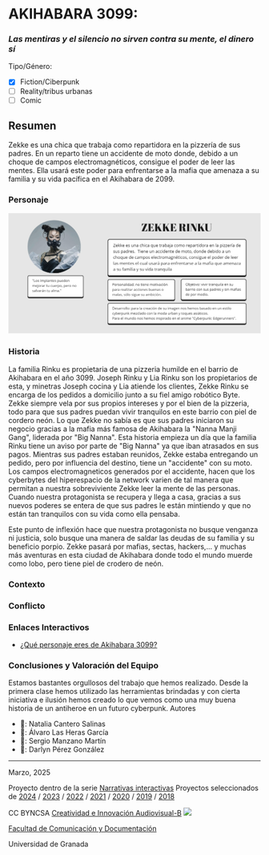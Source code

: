 # AKIHABARA 3099:
### *Las mentiras y el silencio no sirven contra su mente, el dinero sí*
Tipo/Género:  
- [x] Fiction/Ciberpunk  
- [ ] Reality/tribus urbanas  
- [ ] Comic

## Resumen
Zekke es una chica que trabaja como repartidora en la pizzería de sus padres. En un reparto tiene un accidente de moto donde, debido a un choque de campos electromagnéticos, consigue el poder de leer las mentes. Ella usará este poder para enfrentarse a la mafia que amenaza a su familia y su vida pacífica en el Akihabara de 2099.

### Personaje
![ficha zekke](fichazekke.jpg)

### Historia
La familia Rinku es propietaria de una pizzeria humilde en el barrio de Akihabara en el año 3099. Joseph Rinku y Lia Rinku son los propietarios de esta, y minetras Joseph cocina y Lia atiende los clientes, Zekke Rinku se encarga de los pedidos a domicilio junto a su fiel amigo robótico Byte. Zekke siempre vela por sus propios intereses y por el bien de la pizzeria, todo para que sus padres puedan vivir tranquilos en este barrio con piel de cordero neón. Lo que Zekke no sabía es que sus padres iniciaron su negocio gracias a la mafia más famosa de Akihabara la "Nanna Manji Gang", liderada por "Big Nanna". Esta historia empieza un día que la familia Rinku tiene un aviso por parte de "Big Nanna" ya que iban atrasados en sus pagos. Mientras sus padres estaban reunidos, Zekke estaba entregando un pedido, pero por influencia del destino, tiene un "accidente" con su moto. Los campos electromagneticos generados por el accidente, hacen que los cyberbytes del hiperespacio de la network varien de tal manera que permitan a nuestra sobreviviente Zekke leer la mente de las personas. Cuando nuestra protagonista se recupera y llega a casa, gracias a sus nuevos poderes se entera de que sus padres le están mintiendo y que no están tan tranquilos con su vida como ella pensaba.

Este punto de inflexión hace que nuestra protagonista no busque venganza ni justicia, solo busque una manera de saldar las deudas de su familia y su beneficio porpio. Zekke pasará por mafias, sectas, hackers,... y muchas más aventuras en esta ciudad de Akihabara donde todo el mundo muerde como lobo, pero tiene piel de crodero de neón.
### Contexto

### Conflicto

### Enlaces Interactivos
- [¿Qué personaje eres de Akihabara 3099? ](https://app.Lumi.education/run/FhLMIt)

### Conclusiones y Valoración del Equipo
Estamos bastantes orgullosos del trabajo que hemos realizado. Desde la primera clase hemos utilizado las herramientas brindadas y con cierta iniciativa e ilusión hemos creado lo que vemos como una muy buena historia de un antiheroe en un futuro cyberpunk.
Autores
- 💮​: Natalia Cantero Salinas
- 💮​: Álvaro Las Heras García
- 💮​: Sergio Manzano Martín
- 💮​: Darlyn Pérez González
------
Marzo, 2025

Proyecto dentro de la serie [Narrativas interactivas](https://github.com/mgea/storytelling/blob/master/What_is_a_digital_storytelling.md) 
Proyectos seleccionados de [2024](https://github.com/mgea/storytelling/tree/master/2024) / [2023](https://github.com/mgea/storytelling/tree/master/2023) / [2022](https://github.com/mgea/storytelling/blob/master/2022/readme.md) / [2021](https://github.com/mgea/storytelling/blob/master/2021/readme.md) / [2020](https://github.com/mgea/storytelling/blob/master/2020/readme.md)  / 
[2019](https://github.com/mgea/storytelling/blob/master/2019/readme.md) / [2018](https://github.com/mgea/storytelling/blob/master/2018/readme.md) 

CC BYNCSA [Creatividad e Innovación Audiovisual-B](https://github.com/mgea/criav/)
<img src="https://mirrors.creativecommons.org/presskit/buttons/88x31/png/by-nc-sa.png"  width="75" > 

[Facultad de Comunicación y Documentación](http://fcd.ugr.es)

Universidad de Granada
